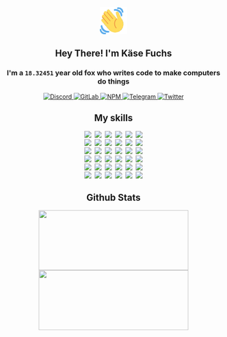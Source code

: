 <div><p align=center><img src=./resources/images/wave.gif width=64px height=64px></p><h2 align=center>Hey There! I'm Käse Fuchs</h2><h3 align=center>I'm a <code>18.32451</code> year old fox who writes code to make computers do things</h3><p align=center><a href=https://discord.com/users/507526681125322772><img alt=Discord src="https://img.shields.io/badge/Discord-5865F2?logo=discord&logoColor=white&style=flat-square#3291bd4857fc64780e65ab529ea3677d"> </a><a href=https://gitlab.com/kasefuchs><img alt=GitLab src="https://img.shields.io/badge/GitLab-330F63?logo=gitlab&logoColor=white&style=flat-square#3291bd4857fc64780e65ab529ea3677d"> </a><a href=https://npmjs.com/~kasefuchs><img alt=NPM src="https://img.shields.io/badge/NPM-CB3837?logo=npm&logoColor=white&style=flat-square#3291bd4857fc64780e65ab529ea3677d"> </a><a href=https://t.me/kasefuchs><img alt=Telegram src="https://img.shields.io/badge/Telegram-2CA5E0?logo=telegram&logoColor=white&style=flat-square#3291bd4857fc64780e65ab529ea3677d"> </a><a href=https://twitter.com/kasefuchs><img alt=Twitter src="https://img.shields.io/badge/Twitter-1DA1F2?logo=twitter&logoColor=white&style=flat-square#3291bd4857fc64780e65ab529ea3677d"></a></p><h2 align=center>My skills</h2><p align=center><a href=https://aws.amazon.com/ ><picture><source srcset="https://skillicons.dev/icons?i=aws&theme=dark#3291bd4857fc64780e65ab529ea3677d" media="(prefers-color-scheme: dark)"><source srcset="https://skillicons.dev/icons?i=aws&theme=light#3291bd4857fc64780e65ab529ea3677d" media="(prefers-color-scheme: light), (prefers-color-scheme: no-preference)"><img src="https://skillicons.dev/icons?i=aws&theme=light#3291bd4857fc64780e65ab529ea3677d"></picture></a>&nbsp;&nbsp;<a href=https://en.wikipedia.org/wiki/Bash_(Unix_shell)><picture><source srcset="https://skillicons.dev/icons?i=bash&theme=dark#3291bd4857fc64780e65ab529ea3677d" media="(prefers-color-scheme: dark)"><source srcset="https://skillicons.dev/icons?i=bash&theme=light#3291bd4857fc64780e65ab529ea3677d" media="(prefers-color-scheme: light), (prefers-color-scheme: no-preference)"><img src="https://skillicons.dev/icons?i=bash&theme=light#3291bd4857fc64780e65ab529ea3677d"></picture></a>&nbsp;&nbsp;<a href=https://discord.com/developers/docs><picture><source srcset="https://skillicons.dev/icons?i=bots&theme=dark#3291bd4857fc64780e65ab529ea3677d" media="(prefers-color-scheme: dark)"><source srcset="https://skillicons.dev/icons?i=bots&theme=light#3291bd4857fc64780e65ab529ea3677d" media="(prefers-color-scheme: light), (prefers-color-scheme: no-preference)"><img src="https://skillicons.dev/icons?i=bots&theme=light#3291bd4857fc64780e65ab529ea3677d"></picture></a>&nbsp;&nbsp;<a href=https://www.cloudflare.com/ ><picture><source srcset="https://skillicons.dev/icons?i=cloudflare&theme=dark#3291bd4857fc64780e65ab529ea3677d" media="(prefers-color-scheme: dark)"><source srcset="https://skillicons.dev/icons?i=cloudflare&theme=light#3291bd4857fc64780e65ab529ea3677d" media="(prefers-color-scheme: light), (prefers-color-scheme: no-preference)"><img src="https://skillicons.dev/icons?i=cloudflare&theme=light#3291bd4857fc64780e65ab529ea3677d"></picture></a>&nbsp;&nbsp;<a href=https://en.wikipedia.org/wiki/CSS><picture><source srcset="https://skillicons.dev/icons?i=css&theme=dark#3291bd4857fc64780e65ab529ea3677d" media="(prefers-color-scheme: dark)"><source srcset="https://skillicons.dev/icons?i=css&theme=light#3291bd4857fc64780e65ab529ea3677d" media="(prefers-color-scheme: light), (prefers-color-scheme: no-preference)"><img src="https://skillicons.dev/icons?i=css&theme=light#3291bd4857fc64780e65ab529ea3677d"></picture></a>&nbsp;&nbsp;<a href=https://www.docker.com/ ><picture><source srcset="https://skillicons.dev/icons?i=docker&theme=dark#3291bd4857fc64780e65ab529ea3677d" media="(prefers-color-scheme: dark)"><source srcset="https://skillicons.dev/icons?i=docker&theme=light#3291bd4857fc64780e65ab529ea3677d" media="(prefers-color-scheme: light), (prefers-color-scheme: no-preference)"><img src="https://skillicons.dev/icons?i=docker&theme=light#3291bd4857fc64780e65ab529ea3677d"></picture></a><br><a href=https://www.electronjs.org/ ><picture><source srcset="https://skillicons.dev/icons?i=electron&theme=dark#3291bd4857fc64780e65ab529ea3677d" media="(prefers-color-scheme: dark)"><source srcset="https://skillicons.dev/icons?i=electron&theme=light#3291bd4857fc64780e65ab529ea3677d" media="(prefers-color-scheme: light), (prefers-color-scheme: no-preference)"><img src="https://skillicons.dev/icons?i=electron&theme=light#3291bd4857fc64780e65ab529ea3677d"></picture></a>&nbsp;&nbsp;<a href=https://expressjs.com/ ><picture><source srcset="https://skillicons.dev/icons?i=express&theme=dark#3291bd4857fc64780e65ab529ea3677d" media="(prefers-color-scheme: dark)"><source srcset="https://skillicons.dev/icons?i=express&theme=light#3291bd4857fc64780e65ab529ea3677d" media="(prefers-color-scheme: light), (prefers-color-scheme: no-preference)"><img src="https://skillicons.dev/icons?i=express&theme=light#3291bd4857fc64780e65ab529ea3677d"></picture></a>&nbsp;&nbsp;<a href=https://www.figma.com/ ><picture><source srcset="https://skillicons.dev/icons?i=figma&theme=dark#3291bd4857fc64780e65ab529ea3677d" media="(prefers-color-scheme: dark)"><source srcset="https://skillicons.dev/icons?i=figma&theme=light#3291bd4857fc64780e65ab529ea3677d" media="(prefers-color-scheme: light), (prefers-color-scheme: no-preference)"><img src="https://skillicons.dev/icons?i=figma&theme=light#3291bd4857fc64780e65ab529ea3677d"></picture></a>&nbsp;&nbsp;<a href=https://firebase.google.com/ ><picture><source srcset="https://skillicons.dev/icons?i=firebase&theme=dark#3291bd4857fc64780e65ab529ea3677d" media="(prefers-color-scheme: dark)"><source srcset="https://skillicons.dev/icons?i=firebase&theme=light#3291bd4857fc64780e65ab529ea3677d" media="(prefers-color-scheme: light), (prefers-color-scheme: no-preference)"><img src="https://skillicons.dev/icons?i=firebase&theme=light#3291bd4857fc64780e65ab529ea3677d"></picture></a>&nbsp;&nbsp;<a href=https://flask.palletsprojects.com/ ><picture><source srcset="https://skillicons.dev/icons?i=flask&theme=dark#3291bd4857fc64780e65ab529ea3677d" media="(prefers-color-scheme: dark)"><source srcset="https://skillicons.dev/icons?i=flask&theme=light#3291bd4857fc64780e65ab529ea3677d" media="(prefers-color-scheme: light), (prefers-color-scheme: no-preference)"><img src="https://skillicons.dev/icons?i=flask&theme=light#3291bd4857fc64780e65ab529ea3677d"></picture></a>&nbsp;&nbsp;<a href=https://cloud.google.com/ ><picture><source srcset="https://skillicons.dev/icons?i=gcp&theme=dark#3291bd4857fc64780e65ab529ea3677d" media="(prefers-color-scheme: dark)"><source srcset="https://skillicons.dev/icons?i=gcp&theme=light#3291bd4857fc64780e65ab529ea3677d" media="(prefers-color-scheme: light), (prefers-color-scheme: no-preference)"><img src="https://skillicons.dev/icons?i=gcp&theme=light#3291bd4857fc64780e65ab529ea3677d"></picture></a><br><a href=https://git-scm.com/ ><picture><source srcset="https://skillicons.dev/icons?i=git&theme=dark#3291bd4857fc64780e65ab529ea3677d" media="(prefers-color-scheme: dark)"><source srcset="https://skillicons.dev/icons?i=git&theme=light#3291bd4857fc64780e65ab529ea3677d" media="(prefers-color-scheme: light), (prefers-color-scheme: no-preference)"><img src="https://skillicons.dev/icons?i=git&theme=light#3291bd4857fc64780e65ab529ea3677d"></picture></a>&nbsp;&nbsp;<a href=https://github.com/ ><picture><source srcset="https://skillicons.dev/icons?i=github&theme=dark#3291bd4857fc64780e65ab529ea3677d" media="(prefers-color-scheme: dark)"><source srcset="https://skillicons.dev/icons?i=github&theme=light#3291bd4857fc64780e65ab529ea3677d" media="(prefers-color-scheme: light), (prefers-color-scheme: no-preference)"><img src="https://skillicons.dev/icons?i=github&theme=light#3291bd4857fc64780e65ab529ea3677d"></picture></a>&nbsp;&nbsp;<a href=https://gitlab.com/ ><picture><source srcset="https://skillicons.dev/icons?i=gitlab&theme=dark#3291bd4857fc64780e65ab529ea3677d" media="(prefers-color-scheme: dark)"><source srcset="https://skillicons.dev/icons?i=gitlab&theme=light#3291bd4857fc64780e65ab529ea3677d" media="(prefers-color-scheme: light), (prefers-color-scheme: no-preference)"><img src="https://skillicons.dev/icons?i=gitlab&theme=light#3291bd4857fc64780e65ab529ea3677d"></picture></a>&nbsp;&nbsp;<a href=https://www.heroku.com/ ><picture><source srcset="https://skillicons.dev/icons?i=heroku&theme=dark#3291bd4857fc64780e65ab529ea3677d" media="(prefers-color-scheme: dark)"><source srcset="https://skillicons.dev/icons?i=heroku&theme=light#3291bd4857fc64780e65ab529ea3677d" media="(prefers-color-scheme: light), (prefers-color-scheme: no-preference)"><img src="https://skillicons.dev/icons?i=heroku&theme=light#3291bd4857fc64780e65ab529ea3677d"></picture></a>&nbsp;&nbsp;<a href=https://en.wikipedia.org/wiki/HTML><picture><source srcset="https://skillicons.dev/icons?i=html&theme=dark#3291bd4857fc64780e65ab529ea3677d" media="(prefers-color-scheme: dark)"><source srcset="https://skillicons.dev/icons?i=html&theme=light#3291bd4857fc64780e65ab529ea3677d" media="(prefers-color-scheme: light), (prefers-color-scheme: no-preference)"><img src="https://skillicons.dev/icons?i=html&theme=light#3291bd4857fc64780e65ab529ea3677d"></picture></a>&nbsp;&nbsp;<a href=https://en.wikipedia.org/wiki/JavaScript><picture><source srcset="https://skillicons.dev/icons?i=js&theme=dark#3291bd4857fc64780e65ab529ea3677d" media="(prefers-color-scheme: dark)"><source srcset="https://skillicons.dev/icons?i=js&theme=light#3291bd4857fc64780e65ab529ea3677d" media="(prefers-color-scheme: light), (prefers-color-scheme: no-preference)"><img src="https://skillicons.dev/icons?i=js&theme=light#3291bd4857fc64780e65ab529ea3677d"></picture></a><br><a href=https://en.wikipedia.org/wiki/Linux><picture><source srcset="https://skillicons.dev/icons?i=linux&theme=dark#3291bd4857fc64780e65ab529ea3677d" media="(prefers-color-scheme: dark)"><source srcset="https://skillicons.dev/icons?i=linux&theme=light#3291bd4857fc64780e65ab529ea3677d" media="(prefers-color-scheme: light), (prefers-color-scheme: no-preference)"><img src="https://skillicons.dev/icons?i=linux&theme=light#3291bd4857fc64780e65ab529ea3677d"></picture></a>&nbsp;&nbsp;<a href=https://mui.com/ ><picture><source srcset="https://skillicons.dev/icons?i=materialui&theme=dark#3291bd4857fc64780e65ab529ea3677d" media="(prefers-color-scheme: dark)"><source srcset="https://skillicons.dev/icons?i=materialui&theme=light#3291bd4857fc64780e65ab529ea3677d" media="(prefers-color-scheme: light), (prefers-color-scheme: no-preference)"><img src="https://skillicons.dev/icons?i=materialui&theme=light#3291bd4857fc64780e65ab529ea3677d"></picture></a>&nbsp;&nbsp;<a href=https://en.wikipedia.org/wiki/Markdown><picture><source srcset="https://skillicons.dev/icons?i=md&theme=dark#3291bd4857fc64780e65ab529ea3677d" media="(prefers-color-scheme: dark)"><source srcset="https://skillicons.dev/icons?i=md&theme=light#3291bd4857fc64780e65ab529ea3677d" media="(prefers-color-scheme: light), (prefers-color-scheme: no-preference)"><img src="https://skillicons.dev/icons?i=md&theme=light#3291bd4857fc64780e65ab529ea3677d"></picture></a>&nbsp;&nbsp;<a href=https://www.mongodb.com/ ><picture><source srcset="https://skillicons.dev/icons?i=mongodb&theme=dark#3291bd4857fc64780e65ab529ea3677d" media="(prefers-color-scheme: dark)"><source srcset="https://skillicons.dev/icons?i=mongodb&theme=light#3291bd4857fc64780e65ab529ea3677d" media="(prefers-color-scheme: light), (prefers-color-scheme: no-preference)"><img src="https://skillicons.dev/icons?i=mongodb&theme=light#3291bd4857fc64780e65ab529ea3677d"></picture></a>&nbsp;&nbsp;<a href=https://www.mysql.com/ ><picture><source srcset="https://skillicons.dev/icons?i=mysql&theme=dark#3291bd4857fc64780e65ab529ea3677d" media="(prefers-color-scheme: dark)"><source srcset="https://skillicons.dev/icons?i=mysql&theme=light#3291bd4857fc64780e65ab529ea3677d" media="(prefers-color-scheme: light), (prefers-color-scheme: no-preference)"><img src="https://skillicons.dev/icons?i=mysql&theme=light#3291bd4857fc64780e65ab529ea3677d"></picture></a>&nbsp;&nbsp;<a href=https://nextjs.org/ ><picture><source srcset="https://skillicons.dev/icons?i=nextjs&theme=dark#3291bd4857fc64780e65ab529ea3677d" media="(prefers-color-scheme: dark)"><source srcset="https://skillicons.dev/icons?i=nextjs&theme=light#3291bd4857fc64780e65ab529ea3677d" media="(prefers-color-scheme: light), (prefers-color-scheme: no-preference)"><img src="https://skillicons.dev/icons?i=nextjs&theme=light#3291bd4857fc64780e65ab529ea3677d"></picture></a><br><a href=https://nodejs.org/en/ ><picture><source srcset="https://skillicons.dev/icons?i=nodejs&theme=dark#3291bd4857fc64780e65ab529ea3677d" media="(prefers-color-scheme: dark)"><source srcset="https://skillicons.dev/icons?i=nodejs&theme=light#3291bd4857fc64780e65ab529ea3677d" media="(prefers-color-scheme: light), (prefers-color-scheme: no-preference)"><img src="https://skillicons.dev/icons?i=nodejs&theme=light#3291bd4857fc64780e65ab529ea3677d"></picture></a>&nbsp;&nbsp;<a href=https://www.postgresql.org/ ><picture><source srcset="https://skillicons.dev/icons?i=postgres&theme=dark#3291bd4857fc64780e65ab529ea3677d" media="(prefers-color-scheme: dark)"><source srcset="https://skillicons.dev/icons?i=postgres&theme=light#3291bd4857fc64780e65ab529ea3677d" media="(prefers-color-scheme: light), (prefers-color-scheme: no-preference)"><img src="https://skillicons.dev/icons?i=postgres&theme=light#3291bd4857fc64780e65ab529ea3677d"></picture></a>&nbsp;&nbsp;<a href=https://learn.microsoft.com/en-us/powershell/ ><picture><source srcset="https://skillicons.dev/icons?i=powershell&theme=dark#3291bd4857fc64780e65ab529ea3677d" media="(prefers-color-scheme: dark)"><source srcset="https://skillicons.dev/icons?i=powershell&theme=light#3291bd4857fc64780e65ab529ea3677d" media="(prefers-color-scheme: light), (prefers-color-scheme: no-preference)"><img src="https://skillicons.dev/icons?i=powershell&theme=light#3291bd4857fc64780e65ab529ea3677d"></picture></a>&nbsp;&nbsp;<a href=https://www.python.org/ ><picture><source srcset="https://skillicons.dev/icons?i=py&theme=dark#3291bd4857fc64780e65ab529ea3677d" media="(prefers-color-scheme: dark)"><source srcset="https://skillicons.dev/icons?i=py&theme=light#3291bd4857fc64780e65ab529ea3677d" media="(prefers-color-scheme: light), (prefers-color-scheme: no-preference)"><img src="https://skillicons.dev/icons?i=py&theme=light#3291bd4857fc64780e65ab529ea3677d"></picture></a>&nbsp;&nbsp;<a href=https://www.raspberrypi.org/ ><picture><source srcset="https://skillicons.dev/icons?i=raspberrypi&theme=dark#3291bd4857fc64780e65ab529ea3677d" media="(prefers-color-scheme: dark)"><source srcset="https://skillicons.dev/icons?i=raspberrypi&theme=light#3291bd4857fc64780e65ab529ea3677d" media="(prefers-color-scheme: light), (prefers-color-scheme: no-preference)"><img src="https://skillicons.dev/icons?i=raspberrypi&theme=light#3291bd4857fc64780e65ab529ea3677d"></picture></a>&nbsp;&nbsp;<a href=https://reactjs.org/ ><picture><source srcset="https://skillicons.dev/icons?i=react&theme=dark#3291bd4857fc64780e65ab529ea3677d" media="(prefers-color-scheme: dark)"><source srcset="https://skillicons.dev/icons?i=react&theme=light#3291bd4857fc64780e65ab529ea3677d" media="(prefers-color-scheme: light), (prefers-color-scheme: no-preference)"><img src="https://skillicons.dev/icons?i=react&theme=light#3291bd4857fc64780e65ab529ea3677d"></picture></a><br><a href=https://redux.js.org/ ><picture><source srcset="https://skillicons.dev/icons?i=redux&theme=dark#3291bd4857fc64780e65ab529ea3677d" media="(prefers-color-scheme: dark)"><source srcset="https://skillicons.dev/icons?i=redux&theme=light#3291bd4857fc64780e65ab529ea3677d" media="(prefers-color-scheme: light), (prefers-color-scheme: no-preference)"><img src="https://skillicons.dev/icons?i=redux&theme=light#3291bd4857fc64780e65ab529ea3677d"></picture></a>&nbsp;&nbsp;<a href=https://en.wikipedia.org/wiki/Regular_expression><picture><source srcset="https://skillicons.dev/icons?i=regex&theme=dark#3291bd4857fc64780e65ab529ea3677d" media="(prefers-color-scheme: dark)"><source srcset="https://skillicons.dev/icons?i=regex&theme=light#3291bd4857fc64780e65ab529ea3677d" media="(prefers-color-scheme: light), (prefers-color-scheme: no-preference)"><img src="https://skillicons.dev/icons?i=regex&theme=light#3291bd4857fc64780e65ab529ea3677d"></picture></a>&nbsp;&nbsp;<a href=https://en.wikipedia.org/wiki/Sass_(stylesheet_language)><picture><source srcset="https://skillicons.dev/icons?i=sass&theme=dark#3291bd4857fc64780e65ab529ea3677d" media="(prefers-color-scheme: dark)"><source srcset="https://skillicons.dev/icons?i=sass&theme=light#3291bd4857fc64780e65ab529ea3677d" media="(prefers-color-scheme: light), (prefers-color-scheme: no-preference)"><img src="https://skillicons.dev/icons?i=sass&theme=light#3291bd4857fc64780e65ab529ea3677d"></picture></a>&nbsp;&nbsp;<a href=https://www.typescriptlang.org/ ><picture><source srcset="https://skillicons.dev/icons?i=ts&theme=dark#3291bd4857fc64780e65ab529ea3677d" media="(prefers-color-scheme: dark)"><source srcset="https://skillicons.dev/icons?i=ts&theme=light#3291bd4857fc64780e65ab529ea3677d" media="(prefers-color-scheme: light), (prefers-color-scheme: no-preference)"><img src="https://skillicons.dev/icons?i=ts&theme=light#3291bd4857fc64780e65ab529ea3677d"></picture></a>&nbsp;&nbsp;<a href=https://unity.com/ ><picture><source srcset="https://skillicons.dev/icons?i=unity&theme=dark#3291bd4857fc64780e65ab529ea3677d" media="(prefers-color-scheme: dark)"><source srcset="https://skillicons.dev/icons?i=unity&theme=light#3291bd4857fc64780e65ab529ea3677d" media="(prefers-color-scheme: light), (prefers-color-scheme: no-preference)"><img src="https://skillicons.dev/icons?i=unity&theme=light#3291bd4857fc64780e65ab529ea3677d"></picture></a>&nbsp;&nbsp;<a href=https://workers.cloudflare.com/ ><picture><source srcset="https://skillicons.dev/icons?i=workers&theme=dark#3291bd4857fc64780e65ab529ea3677d" media="(prefers-color-scheme: dark)"><source srcset="https://skillicons.dev/icons?i=workers&theme=light#3291bd4857fc64780e65ab529ea3677d" media="(prefers-color-scheme: light), (prefers-color-scheme: no-preference)"><img src="https://skillicons.dev/icons?i=workers&theme=light#3291bd4857fc64780e65ab529ea3677d"></picture></a><br></p><h2 align=center>Github Stats</h2><p align=center><picture><source srcset="https://github-readme-stats-kasefuchs.vercel.app/api/?count_private=true&hide_border=true&hide_rank=true&line_height=20&hide_title=true&username=Kasefuchs&theme=dark#3291bd4857fc64780e65ab529ea3677d" media="(prefers-color-scheme: dark)"><source srcset="https://github-readme-stats-kasefuchs.vercel.app/api/?count_private=true&hide_border=true&hide_rank=true&line_height=20&hide_title=true&username=Kasefuchs&theme=light#3291bd4857fc64780e65ab529ea3677d" media="(prefers-color-scheme: light), (prefers-color-scheme: no-preference)"><img align=middle width=350 height=140 src="https://github-readme-stats-kasefuchs.vercel.app/api/?count_private=true&hide_border=true&hide_rank=true&line_height=20&hide_title=true&username=Kasefuchs&theme=light#3291bd4857fc64780e65ab529ea3677d"></picture><picture><source srcset="https://github-readme-stats-kasefuchs.vercel.app/api/top-langs/?count_private=true&hide_border=true&layout=compact&username=Kasefuchs&theme=dark#3291bd4857fc64780e65ab529ea3677d" media="(prefers-color-scheme: dark)"><source srcset="https://github-readme-stats-kasefuchs.vercel.app/api/top-langs/?count_private=true&hide_border=true&layout=compact&username=Kasefuchs&theme=light#3291bd4857fc64780e65ab529ea3677d" media="(prefers-color-scheme: light), (prefers-color-scheme: no-preference)"><img align=middle width=350 height=140 src="https://github-readme-stats-kasefuchs.vercel.app/api/top-langs/?count_private=true&hide_border=true&layout=compact&username=Kasefuchs&theme=light#3291bd4857fc64780e65ab529ea3677d"></picture></p><img src="https://hit.yhype.me/github/profile?user_id=64592097#3291bd4857fc64780e65ab529ea3677d" alt=""></div>